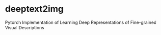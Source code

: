 # deeptext2img
Pytorch Implementation of Learning Deep Representations of Fine-grained Visual Descriptions
